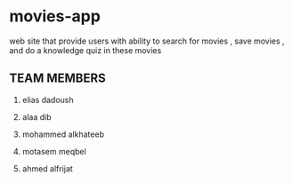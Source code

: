# movies-app

web site that provide users with ability to search for movies , save movies , and do a knowledge quiz in these movies

## TEAM MEMBERS

1. elias dadoush

2. alaa dib

3. mohammed alkhateeb

4. motasem meqbel

5. ahmed alfrijat
